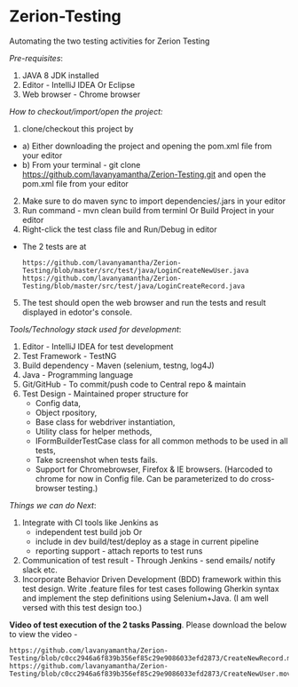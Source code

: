 # Zerion-Testing
Automating the two testing activities for Zerion Testing

*Pre-requisites*:

1. JAVA 8 JDK installed
2. Editor - IntelliJ IDEA Or Eclipse
3. Web browser - Chrome browser

*How to checkout/import/open the project:*

1. clone/checkout this project by
* a) Either downloading the project and opening the pom.xml file from your editor
* b) From your terminal - git clone https://github.com/lavanyamantha/Zerion-Testing.git and open the pom.xml file from your editor
2. Make sure to do maven sync to import dependencies/.jars in your editor
3. Run command - mvn clean build from terminl Or Build Project in your editor
4. Right-click the test class file and Run/Debug in editor
* The 2 tests are at
   ``` 
   https://github.com/lavanyamantha/Zerion-Testing/blob/master/src/test/java/LoginCreateNewUser.java
   https://github.com/lavanyamantha/Zerion-Testing/blob/master/src/test/java/LoginCreateRecord.java
   ```
5. The test should open the web browser and run the tests and result displayed in edotor's console.


*Tools/Technology stack used for development*:

1. Editor - IntelliJ IDEA for test development
2. Test Framework - TestNG
3. Build dependency - Maven (selenium, testng, log4J)
4. Java - Programming language
5. Git/GitHub - To commit/push code to Central repo & maintain
6. Test Design - Maintained proper structure for 
    * Config data, 
    * Object rpository, 
    * Base class for webdriver instantiation,
    * Utility class for helper methods,
    * IFormBuilderTestCase class for all common methods to be used in all tests,
    * Take screenshot when tests fails.
    * Support for Chromebrowser, Firefox & IE browsers. (Harcoded to chrome for now in Config file. Can be parameterized to do cross-browser testing.)
    
 *Things we can do Next*:
 
 1. Integrate with CI tools like Jenkins as 
      * independent test build job Or
      * include in dev build/test/deploy as a stage in current pipeline
      * reporting support - attach reports to test runs
 2. Communication of test result - Through Jenkins - send emails/ notify slack etc.
 3. Incorporate Behavior Driven Development (BDD) framework within this test design. Write .feature files for test cases following Gherkin syntax and implement the step definitions using Selenium+Java. (I am well versed with this test design too.)
    
**Video of test execution of the 2 tasks Passing**. Please download the below to view the video -
```
https://github.com/lavanyamantha/Zerion-Testing/blob/c0cc2946a6f839b356ef85c29e9086033efd2873/CreateNewRecord.mov
https://github.com/lavanyamantha/Zerion-Testing/blob/c0cc2946a6f839b356ef85c29e9086033efd2873/CreateNewUser.mov
```


